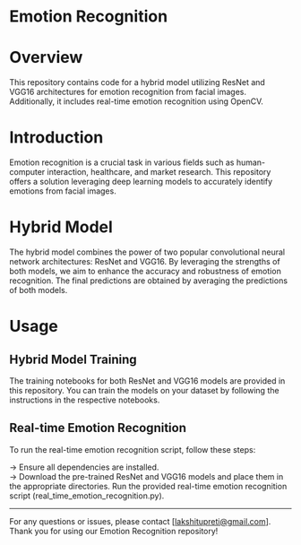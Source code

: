 # Emotion Recognition

# Overview
This repository contains code for a hybrid model utilizing ResNet and VGG16 architectures for emotion recognition from facial images. Additionally, it includes real-time emotion recognition using OpenCV.

# Introduction
Emotion recognition is a crucial task in various fields such as human-computer interaction, healthcare, and market research. This repository offers a solution leveraging deep learning models to accurately identify emotions from facial images.

# Hybrid Model
The hybrid model combines the power of two popular convolutional neural network architectures: ResNet and VGG16. By leveraging the strengths of both models, we aim to enhance the accuracy and robustness of emotion recognition. The final predictions are obtained by averaging the predictions of both models.



# Usage

## Hybrid Model Training
The training notebooks for both ResNet and VGG16 models are provided in this repository. You can train the models on your dataset by following the instructions in the respective notebooks.

## Real-time Emotion Recognition
To run the real-time emotion recognition script, follow these steps:

-> Ensure all dependencies are installed.  <br>
-> Download the pre-trained ResNet and VGG16 models and place them in the appropriate directories.
Run the provided real-time emotion recognition script (real_time_emotion_recognition.py).


__________________________________________


For any questions or issues, please contact [lakshitupreti@gmail.com]. Thank you for using our Emotion Recognition repository!
